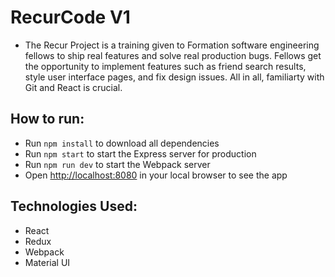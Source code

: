 # RecurCode V1
* The Recur Project is a training given to Formation software engineering fellows to ship real features and solve real production bugs. Fellows get the opportunity to implement features such as friend search results, style user interface pages, and fix design issues. All in all, familiarty with Git and React is crucial.

## How to run:
* Run `npm install` to download all dependencies
* Run `npm start` to start the Express server for production
* Run `npm run dev` to start the Webpack server
* Open [http://localhost:8080](http://localhost:8080) in your local browser to see the app

## Technologies Used:
* React
* Redux
* Webpack
* Material UI
